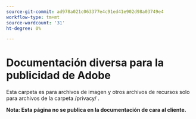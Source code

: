 ```yaml
---
source-git-commit: ad978a021c063377e4c91ed41e902d98a03749e4
workflow-type: tm+mt
source-wordcount: '31'
ht-degree: 0%

---
```

# Documentación diversa para la publicidad de Adobe

Esta carpeta es para archivos de imagen y otros archivos de recursos solo para archivos de la carpeta /privacy/ .

**Nota: Esta página no se publica en la documentación de cara al cliente.**
